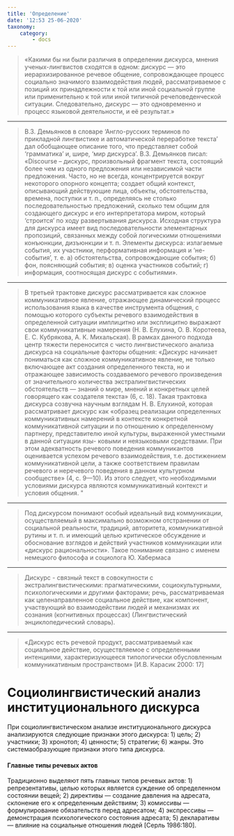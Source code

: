 ```yaml
---
title: 'Определение'
date: '12:53 25-06-2020'
taxonomy:
    category:
        - docs
---
```


> «Какими бы ни были различия в определении дискурса, мнения ученых-лингвистов сходятся в одном: дискурс — это иерархизированное речевое общение, сопровождающее процесс социально значимого взаимодействия людей, рассматриваемое с позиций их принадлежности к той или иной социальной группе или применительно к той или иной типичной речеповеденческой ситуации. Следовательно, дискурс — это одновременно и процесс языковой деятельности, и её результат.»

___

> В.З. Демьянков в словаре ‘Англо-русских терминов по прикладной лингвистике и автоматической переработке текста’ дал обобщающее описание того, что представляет собой ‘грамматика’ и, шире, ‘мир дискурса’. В.З. Демьянков писал: «Discourse – дискурс, произвольный фрагмент текста, состоящий более чем из одного предложения или независимой части предложения. Часто, но не всегда, концентрируется вокруг некоторого опорного концепта; создает общий контекст, описывающий действующие лица, объекты, обстоятельства, времена, поступки и т. п., определяясь не столько последовательностью предложений, сколько тем общим для создающего дискурс и его интерпретатора миром, который ‘строится’ по ходу развертывания дискурса. Исходная структура для дискурса имеет вид последовательности элементарных пропозиций, связанных между собой логическими отношениями конъюнкции, дизъюнкции и т. п. Элементы дискурса: излагаемые события, их участники, перформативная информация и ‘не-события’, т. е. а) обстоятельства, сопровождающие события; б) фон, поясняющий события; в) оценка участников событий; г) информация, соотносящая дискурс с событиями».

---

> В третьей трактовке дискурс рассматривается как сложное коммуникативное явление, отражающее динамический процесс использования языка в качестве инструмента общения, с помощью которого субъекты речевого взаимодействия в определенной ситуации имплицитно или эксплицитно выражают свои коммуникативные намерения (Н. В. Елухина, О. В. Коротеева, Е. С. Кубрякова, А. К. Михальская). В рамках данного подхода центр тяжести переносится с чисто лингвистического анализа дискурса на социальные факторы общения: «Дискурс начинает пониматься как сложное коммуникативное явление, не только включающее акт создания определенного текста, но и отражающее зависимость создаваемого речевого произведения от значительного количества экстралингвистических обстоятельств — знаний о мире, мнений и конкретных целей говорящего как создателя текста» (6, с. 18). Такая трактовка дискурса созвучна научным взглядам Н. В. Елухиной, которая рассматривает дискурс как «образец реализации определенных коммуникативных намерений в контексте конкретной коммуникативной ситуации и по отношению к определенному партнеру, представителю иной культуры, выраженной уместными в данной ситуации язы- ковыми и неязыковыми средствами. При этом адекватность речевого поведения коммуникантов оценивается успехом речевого взаимодействия, т.е. достижением коммуникативной цели, а также соответствием правилам речевого и неречевого поведения в данном культурном сообществе» (4, с. 9—10). Из этого следует, что необходимыми условиями дискурса являются коммуникативный контекст и условия общения. "

---

> Под дискурсом понимают особый идеальный вид коммуникации, осуществляемый в максимально возможном отстранении от социальной реальности, традиций, авторитета, коммуникативной рутины и т. п. и имеющий целью критическое обсуждение и обоснование взглядов и действий участников коммуникации или «дискурс рациональности».
Такое понимание связано с именем немецкого философа и социолога Ю. Хабермаса

---

>  Дискурс - связный текст в совокупности с экстралингвистическими: прагматическими, социокультурными, психологическими и другими факторами; речь, рассматриваемая как целенаправленное социальное действие, как компонент, участвующий во взаимодействии людей и механизмах их сознания (когнитивных процессах) (Лингвистический энциклопедический словарь).

 ---

>  «Дискурс есть речевой продукт, рассматриваемый как социальное действие, осуществляемое с определенными интенциями, характеризующееся типологически обусловленным коммуникативным пространством» [И.В. Карасик 2000: 17]

# Социолингвистический анализ институционального дискурса

При социолингвистическом анализе институционального дискурса анализируются следующие признаки этого дискурса: 1) цель; 2) участники; 3) хронотоп; 4) ценности; 5) стратегии; 6) жанры. Это системаобразующие признаки этого типа дискурса.

#### Главные типы речевых актов

Традиционно выделяют пять главных типов речевых актов: 1) репрезентативы, целью которых является суждение об определенном состоянии вещей; 2) директивы — создание давления на адресата, склонение его к определенным действиям; 3) комиссивы — формулирование обязательств перед адресатом; 4) экспрессивы — демонстрация психологического состояния адресата; 5) декларативы — влияние на социальные отношения людей [Серль 1986:180].
